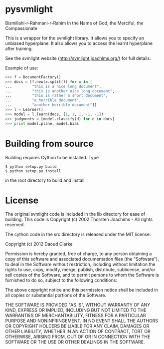 pysvmlight
==========

Bismillahi-r-Rahmani-r-Rahim
In the Name of God, the Merciful, the Compassionate

This is a wrapper for the svmlight library. It allows you to specify
an unbiased hyperplane. It also allows you to access the learnt
hyperplane after training.

See the svmlight website (http://svmlight.joachims.org/) for full
details. 

Example of use:

```python
>>> f = DocumentFactory()
>>> docs = [f.new(x.split()) for x in [
...         "this is a nice long document",
...         "this is another nice long document",
...         "this is rather a short document",
...         "a horrible document",
...         "another horrible document"]]
>>> l = Learner()
>>> model = l.learn(docs, [1, 1, 1, -1, -1])
>>> judgments = [model.classify(d) for d in docs]
>>> print model.plane, model.bias
```

Building from source
====================

Building requires Cython to be installed. Type
```
$ python setup.py build
$ python setup.py install
```
in the root directory to build and install.


License
=======

The original svmlight code is included in the lib directory for ease
of building. This code is Copyright (c) 2002 Thorsten Joachims - All
rights reserved.

The cython code in the src directory is released under the MIT
license:

Copyright (c) 2012 Daoud Clarke

Permission is hereby granted, free of charge, to any person obtaining
a copy of this software and associated documentation files (the
"Software"), to deal in the Software without restriction, including
without limitation the rights to use, copy, modify, merge, publish,
distribute, sublicense, and/or sell copies of the Software, and to
permit persons to whom the Software is furnished to do so, subject to
the following conditions:

The above copyright notice and this permission notice shall be
included in all copies or substantial portions of the Software.

THE SOFTWARE IS PROVIDED "AS IS", WITHOUT WARRANTY OF ANY KIND,
EXPRESS OR IMPLIED, INCLUDING BUT NOT LIMITED TO THE WARRANTIES OF
MERCHANTABILITY, FITNESS FOR A PARTICULAR PURPOSE AND
NONINFRINGEMENT. IN NO EVENT SHALL THE AUTHORS OR COPYRIGHT HOLDERS BE
LIABLE FOR ANY CLAIM, DAMAGES OR OTHER LIABILITY, WHETHER IN AN ACTION
OF CONTRACT, TORT OR OTHERWISE, ARISING FROM, OUT OF OR IN CONNECTION
WITH THE SOFTWARE OR THE USE OR OTHER DEALINGS IN THE SOFTWARE.
